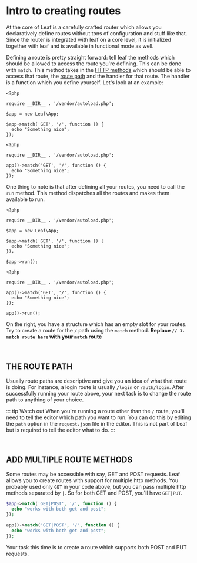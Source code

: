 # Intro to creating routes

At the core of Leaf is a carefully crafted router which allows you declaratively define routes without tons of configuration and stuff like that. Since the router is integrated with leaf on a core level, it is initialized together with leaf and is available in functional mode as well.

Defining a route is pretty straight forward: tell leaf the methods which should be allowed to access the route you're defining. This can be done with `match`. This method takes in the [HTTP methods](https://restfulapi.net/http-methods/) which should be able to access that route, the [route path](https://www.toolsqa.com/rest-assured/rest-routes/) and the handler for that route. The handler is a function which you define yourself. Let's look at an example:

<div class="class-mode">

```php{7-9}
<?php

require __DIR__ . '/vendor/autoload.php';

$app = new Leaf\App;

$app->match('GET', '/', function () {
  echo "Something nice";
});
```

</div>
<div class="functional-mode">

```php{5-7}
<?php

require __DIR__ . '/vendor/autoload.php';

app()->match('GET', '/', function () {
  echo "Something nice";
});
```

</div>

One thing to note is that after defining all your routes, you need to call the `run` method. This method dispatches all the routes and makes them available to run.

<div class="class-mode">

```php{7-9}
<?php

require __DIR__ . '/vendor/autoload.php';

$app = new Leaf\App;

$app->match('GET', '/', function () {
  echo "Something nice";
});

$app->run();
```

</div>
<div class="functional-mode">

```php{5-7}
<?php

require __DIR__ . '/vendor/autoload.php';

app()->match('GET', '/', function () {
  echo "Something nice";
});

app()->run();
```

</div>

On the right, you have a structure which has an empty slot for your routes. Try to create a route for the `/` path using the `match` method. **Replace `// 1. match route here` with your `match` route**

<br>

## THE ROUTE PATH

Usually route paths are descriptive and give you an idea of what that route is doing. For instance, a login route is usually `/login` or `/auth/login`. After successfully running your route above, your next task is to change the route path to anything of your choice.

::: tip Watch out
When you're running a route other than the `/` route, you'll need to tell the editor which path you want to run. You can do this by editing the `path` option in the `request.json` file in the editor. This is not part of Leaf but is required to tell the editor what to do.
:::

<br>

## ADD MULTIPLE ROUTE METHODS

Some routes may be accessible with say, GET and POST requests. Leaf allows you to create routes with support for multiple http methods. You probably used only `GET` in your code above, but you can pass multiple http methods separated by `|`. So for both GET and POST, you'll have `GET|PUT`.

<div class="class-mode">

```php
$app->match('GET|POST', '/', function () {
  echo "works with both get and post";
});
```

</div>
<div class="functional-mode">

```php
app()->match('GET|POST', '/', function () {
  echo "works with both get and post";
});
```

</div>

Your task this time is to create a route which supports both POST and PUT requests.
